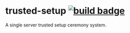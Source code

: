 # trusted-setup [![build badge](https://img.shields.io/circleci/build/github/Unirep/trusted-setup/main)](https://dl.circleci.com/status-badge/redirect/gh/Unirep/trusted-setup/tree/main)

A single server trusted setup ceremony system.
